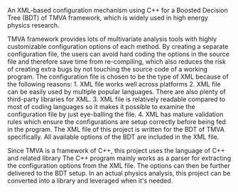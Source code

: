An XML-based configuration mechanism using C++ for a Boosted Decision Tree (BDT) of TMVA framework, which is widely used in high energy physics research.

TMVA framework provides lots of multivariate analysis tools with highly customizable configuration options of each method. By creating a separate configuration file, the users can avoid hard coding the options in the source file and therefore save time from re-compiling, which also reduces the risk of creating extra bugs by not touching the source code of a working program. The configuration file is chosen to be the type of XML because of the following reasons: 
    1. XML file works well across platforms
    2. XML file can be easily used by multiple popular languages. There are also plenty of third-party libraries for XML.
    3. XML file is relatively readable compared to most of coding languages so it makes it possible to examine the configuration file by just eye-balling the file.
    4. XML has mature validation rules which ensure the configurations are setup correctly before being fed in the program.
The XML file of this project is written for the BDT of TMVA specifically. All available options of the BDT are included in the XML file.

Since TMVA is a framework of C++, this project uses the language of C++ and related library The C++ program mainly works as a parser for extracting the configuration options from the XML file. The options can then be further delivered to the BDT setup. In an actual physics analysis, this project can be converted into a library and leveraged when it's needed.